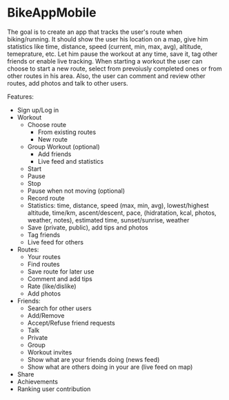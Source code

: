 # BikeAppMobile

The goal is to create an app that tracks the user's route when biking/running.
It should show the user his location on a map, give him statistics like time,
distance, speed (current, min, max, avg), altitude, temeprature, etc. Let him
pause the workout at any time, save it, tag other friends or enable live tracking.
When starting a workout the user can choose to start a new route, select from 
prevoiusly completed ones or from other routes in his area. Also, the user can
comment and review other routes, add photos and talk to other users.

Features:
*	Sign up/Log in
*	Workout
	*	Choose route
	      *	From existing routes
        *	New route
	*	Group Workout (optional)
	      *	Add friends
	      *	Live feed and statistics
	*	Start
	*	Pause 
	*	Stop
	*	Pause when not moving (optional)
	*	Record route
	*	Statistics: time, distance, speed (max, min, avg), lowest/highest altitude, time/km, ascent/descent, pace, (hidratation, kcal, photos, weather, notes), estimated time, sunset/sunrise, weather
	*	Save (private, public), add tips and photos
	*	Tag friends
	*	Live feed for others
*	Routes:
	* Your routes
	*	Find routes
	*	Save route for later use
	*	Comment and add tips
	*	Rate (like/dislike)
	*	Add photos
*	Friends:
	*	Search for other users
	*	Add/Remove
	*	Accept/Refuse friend requests
	*	Talk
	  *	Private
	  * Group
	* Workout invites
	* Show what are your friends doing (news feed)
	* Show what are others doing in your are (live feed on map)
* Share
* Achievements
*	Ranking user contribution
